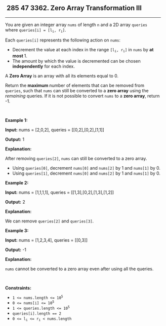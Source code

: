 <h2> 285 47
3362. Zero Array Transformation III</h2><hr><div><p>You are given an integer array <code>nums</code> of length <code>n</code> and a 2D array <code>queries</code> where <code>queries[i] = [l<sub>i</sub>, r<sub>i</sub>]</code>.</p>

<p>Each <code>queries[i]</code> represents the following action on <code>nums</code>:</p>

<ul>
	<li>Decrement the value at each index in the range <code>[l<sub>i</sub>, r<sub>i</sub>]</code> in <code>nums</code> by <strong>at most</strong><strong> </strong>1.</li>
	<li>The amount by which the value is decremented can be chosen <strong>independently</strong> for each index.</li>
</ul>

<p>A <strong>Zero Array</strong> is an array with all its elements equal to 0.</p>

<p>Return the <strong>maximum </strong>number of elements that can be removed from <code>queries</code>, such that <code>nums</code> can still be converted to a <strong>zero array</strong> using the <em>remaining</em> queries. If it is not possible to convert <code>nums</code> to a <strong>zero array</strong>, return -1.</p>

<p>&nbsp;</p>
<p><strong class="example">Example 1:</strong></p>

<div class="example-block">
<p><strong>Input:</strong> <span class="example-io">nums = [2,0,2], queries = [[0,2],[0,2],[1,1]]</span></p>

<p><strong>Output:</strong> <span class="example-io">1</span></p>

<p><strong>Explanation:</strong></p>

<p>After removing <code>queries[2]</code>, <code>nums</code> can still be converted to a zero array.</p>

<ul>
	<li>Using <code>queries[0]</code>, decrement <code>nums[0]</code> and <code>nums[2]</code> by 1 and <code>nums[1]</code> by 0.</li>
	<li>Using <code>queries[1]</code>, decrement <code>nums[0]</code> and <code>nums[2]</code> by 1 and <code>nums[1]</code> by 0.</li>
</ul>
</div>

<p><strong class="example">Example 2:</strong></p>

<div class="example-block">
<p><strong>Input:</strong> <span class="example-io">nums = [1,1,1,1], queries = [[1,3],[0,2],[1,3],[1,2]]</span></p>

<p><strong>Output:</strong> <span class="example-io">2</span></p>

<p><strong>Explanation:</strong></p>

<p>We can remove <code>queries[2]</code> and <code>queries[3]</code>.</p>
</div>

<p><strong class="example">Example 3:</strong></p>

<div class="example-block">
<p><strong>Input:</strong> <span class="example-io">nums = [1,2,3,4], queries = [[0,3]]</span></p>

<p><strong>Output:</strong> <span class="example-io">-1</span></p>

<p><strong>Explanation:</strong></p>

<p><code>nums</code> cannot be converted to a zero array even after using all the queries.</p>
</div>

<p>&nbsp;</p>
<p><strong>Constraints:</strong></p>

<ul>
	<li><code>1 &lt;= nums.length &lt;= 10<sup>5</sup></code></li>
	<li><code>0 &lt;= nums[i] &lt;= 10<sup>5</sup></code></li>
	<li><code>1 &lt;= queries.length &lt;= 10<sup>5</sup></code></li>
	<li><code>queries[i].length == 2</code></li>
	<li><code>0 &lt;= l<sub>i</sub> &lt;= r<sub>i</sub> &lt; nums.length</code></li>
</ul>
</div>
